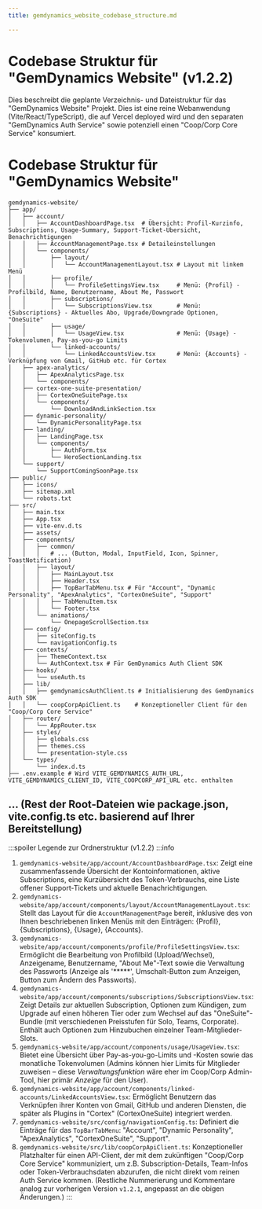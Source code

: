 ```yaml
---
title: gemdynamics_website_codebase_structure.md

---
```


# Codebase Struktur für "GemDynamics Website" (v1.2.2)

Dies beschreibt die geplante Verzeichnis- und Dateistruktur für das "GemDynamics Website" Projekt. Dies ist eine reine Webanwendung (Vite/React/TypeScript), die auf Vercel deployed wird und den separaten "GemDynamics Auth Service" sowie potenziell einen "Coop/Corp Core Service" konsumiert.

# Codebase Struktur für "GemDynamics Website"
```zllang
gemdynamics-website/
├── app/
│   ├── account/
│   │   ├── AccountDashboardPage.tsx  # Übersicht: Profil-Kurzinfo, Subscriptions, Usage-Summary, Support-Ticket-Übersicht, Benachrichtigungen
│   │   ├── AccountManagementPage.tsx # Detaileinstellungen
│   │   └── components/
│   │       ├── layout/
│   │       │   └── AccountManagementLayout.tsx # Layout mit linkem Menü
│   │       ├── profile/
│   │       │   └── ProfileSettingsView.tsx     # Menü: {Profil} - Profilbild, Name, Benutzername, About Me, Passwort
│   │       ├── subscriptions/
│   │       │   └── SubscriptionsView.tsx       # Menü: {Subscriptions} - Aktuelles Abo, Upgrade/Downgrade Optionen, "OneSuite"
│   │       ├── usage/
│   │       │   └── UsageView.tsx               # Menü: {Usage} - Tokenvolumen, Pay-as-you-go Limits
│   │       └── linked-accounts/
│   │           └── LinkedAccountsView.tsx      # Menü: {Accounts} - Verknüpfung von Gmail, GitHub etc. für Cortex
│   ├── apex-analytics/
│   │   ├── ApexAnalyticsPage.tsx
│   │   └── components/
│   ├── cortex-one-suite-presentation/
│   │   ├── CortexOneSuitePage.tsx
│   │   └── components/
│   │       └── DownloadAndLinkSection.tsx
│   ├── dynamic-personality/
│   │   └── DynamicPersonalityPage.tsx
│   ├── landing/
│   │   ├── LandingPage.tsx
│   │   └── components/
│   │       ├── AuthForm.tsx
│   │       └── HeroSectionLanding.tsx
│   └── support/
│       └── SupportComingSoonPage.tsx
├── public/
│   ├── icons/
│   ├── sitemap.xml
│   └── robots.txt
├── src/
│   ├── main.tsx
│   ├── App.tsx
│   ├── vite-env.d.ts
│   ├── assets/
│   ├── components/
│   │   ├── common/
│   │   │   # ... (Button, Modal, InputField, Icon, Spinner, ToastNotification)
│   │   ├── layout/
│   │   │   ├── MainLayout.tsx
│   │   │   ├── Header.tsx
│   │   │   ├── TopBarTabMenu.tsx # Für "Account", "Dynamic Personality", "ApexAnalytics", "CortexOneSuite", "Support"
│   │   │   ├── TabMenuItem.tsx
│   │   │   └── Footer.tsx
│   │   └── animations/
│   │       └── OnepageScrollSection.tsx
│   ├── config/
│   │   ├── siteConfig.ts
│   │   └── navigationConfig.ts
│   ├── contexts/
│   │   ├── ThemeContext.tsx
│   │   └── AuthContext.tsx # Für GemDynamics Auth Client SDK
│   ├── hooks/
│   │   └── useAuth.ts
│   ├── lib/
│   │   ├── gemdynamicsAuthClient.ts # Initialisierung des GemDynamics Auth SDK
│   │   └── coopCorpApiClient.ts    # Konzeptioneller Client für den "Coop/Corp Core Service"
│   ├── router/
│   │   └── AppRouter.tsx
│   ├── styles/
│   │   ├── globals.css
│   │   ├── themes.css
│   │   └── presentation-style.css
│   └── types/
│       └── index.d.ts
├── .env.example # Wird VITE_GEMDYNAMICS_AUTH_URL, VITE_GEMDYNAMICS_CLIENT_ID, VITE_COOPCORP_API_URL etc. enthalten
```
... (Rest der Root-Dateien wie package.json, vite.config.ts etc. basierend auf Ihrer Bereitstellung)
---
:::spoiler Legende zur Ordnerstruktur (v1.2.2)
:::info
1.  `gemdynamics-website/app/account/AccountDashboardPage.tsx`: Zeigt eine zusammenfassende Übersicht der Kontoinformationen, aktive Subscriptions, eine Kurzübersicht des Token-Verbrauchs, eine Liste offener Support-Tickets und aktuelle Benachrichtigungen.
2.  `gemdynamics-website/app/account/components/layout/AccountManagementLayout.tsx`: Stellt das Layout für die `AccountManagementPage` bereit, inklusive des von Ihnen beschriebenen linken Menüs mit den Einträgen: {Profil}, {Subscriptions}, {Usage}, {Accounts}.
3.  `gemdynamics-website/app/account/components/profile/ProfileSettingsView.tsx`: Ermöglicht die Bearbeitung von Profilbild (Upload/Wechsel), Anzeigename, Benutzername, "About Me"-Text sowie die Verwaltung des Passworts (Anzeige als '*****', Umschalt-Button zum Anzeigen, Button zum Ändern des Passworts).
4.  `gemdynamics-website/app/account/components/subscriptions/SubscriptionsView.tsx`: Zeigt Details zur aktuellen Subscription, Optionen zum Kündigen, zum Upgrade auf einen höheren Tier oder zum Wechsel auf das "OneSuite"-Bundle (mit verschiedenen Preisstufen für Solo, Teams, Corporate). Enthält auch Optionen zum Hinzubuchen einzelner Team-Mitglieder-Slots.
5.  `gemdynamics-website/app/account/components/usage/UsageView.tsx`: Bietet eine Übersicht über Pay-as-you-go-Limits und -Kosten sowie das monatliche Tokenvolumen (Admins können hier Limits für Mitglieder zuweisen – diese *Verwaltungsfunktion* wäre eher im Coop/Corp Admin-Tool, hier primär *Anzeige* für den User).
6.  `gemdynamics-website/app/account/components/linked-accounts/LinkedAccountsView.tsx`: Ermöglicht Benutzern das Verknüpfen ihrer Konten von Gmail, GitHub und anderen Diensten, die später als Plugins in "Cortex" (CortexOneSuite) integriert werden.
7.  `gemdynamics-website/src/config/navigationConfig.ts`: Definiert die Einträge für das `TopBarTabMenu`: "Account", "Dynamic Personality", "ApexAnalytics", "CortexOneSuite", "Support".
8.  `gemdynamics-website/src/lib/coopCorpApiClient.ts`: Konzeptioneller Platzhalter für einen API-Client, der mit dem zukünftigen "Coop/Corp Core Service" kommuniziert, um z.B. Subscription-Details, Team-Infos oder Token-Verbrauchsdaten abzurufen, die nicht direkt vom reinen Auth Service kommen.
(Restliche Nummerierung und Kommentare analog zur vorherigen Version `v1.2.1`, angepasst an die obigen Änderungen.)
:::

